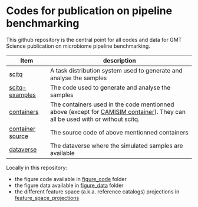 # Codes for publication on pipeline benchmarking

This github repository is the central point for all codes and data for GMT Science publication on microbiome pipeline benchmarking.

Item|description
--|--
[scitq](https://github.com/gmtsciencedev/scitq)|A task distribution system used to generate and analyse the samples
[scitq-examples](https://github.com/gmtsciencedev/scitq-examples)|The code used to generate and analyse the samples
[containers](https://hub.docker.com/u/gmtscience)|The containers used in the code mentionned above (except for [CAMISIM container](https://hub.docker.com/r/cami/camisim)). They can all be used with or without scitq.
[container source](https://github.com/gmtsciencedev/bioit-dockers)|The source code of above mentionned containers
[dataverse](#)|The dataverse where the simulated samples are available

Locally in this repository:

- the figure code available in [figure_code](./figure_code) folder
- the figure data available in [figure_data](./figure_data) folder
- the different feature space (a.k.a. reference catalogs) projections in [feature_space_projections](./feature_space_projections/)